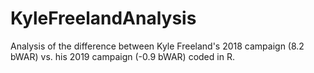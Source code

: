 # KyleFreelandAnalysis
Analysis of the difference between Kyle Freeland's 2018 campaign (8.2 bWAR) vs. his 2019 campaign (-0.9 bWAR) coded in R.
